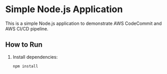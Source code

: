 # Simple Node.js Application

This is a simple Node.js application to demonstrate AWS CodeCommit and AWS CI/CD pipeline.

## How to Run

1. Install dependencies:
   ```bash
   npm install
